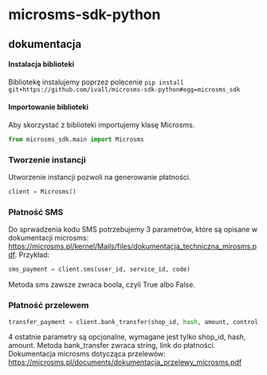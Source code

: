 # microsms-sdk-python

## dokumentacja

#### Instalacja biblioteki
Bibliotekę instalujemy poprzez polecenie ```pip install git+https://github.com/ivall/microsms-sdk-python#egg=microsms_sdk```

#### Importowanie biblioteki
Aby skorzystać z biblioteki importujemy klasę Microsms.
```python
from microsms_sdk.main import Microsms
```
### Tworzenie instancji
Utworzenie instancji pozwoli na generowanie płatności.
```python
client = Microsms()
```
### Płatność SMS
Do sprwadzenia kodu SMS potrzebujemy 3 parametrów, które są opisane w dokumentacji microsms: https://microsms.pl/kernel/Mails/files/dokumentacja_techniczna_mirosms.pdf.
Przykład:
```python
sms_payment = client.sms(user_id, service_id, code)
```
Metoda sms zawsze zwraca boola, czyli True albo False.

### Płatność przelewem
```python
transfer_payment = client.bank_transfer(shop_id, hash, amount, control, return_urlc, return_url, description)
```
4 ostatnie parametry są opcjonalne, wymagane jest tylko shop_id, hash, amount.
Metoda bank_transfer zwraca string, link do płatności.
Dokumentacja microsms dotycząca przelewów: https://microsms.pl/documents/dokumentacja_przelewy_microsms.pdf

